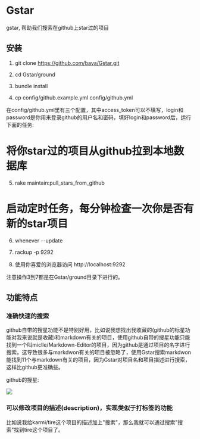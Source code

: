 # Gstar
gstar, 帮助我们搜索在github上star过的项目

## 安装

1. git clone https://github.com/baya/Gstar.git

2. cd Gstar/ground

3. bundle install

4. cp config/github.example.yml config/github.yml

在config/github.yml里有三个配置，其中access_token可以不填写，login和password是你用来登录github的用户名和密码，填好login和password后，运行下面的任务:

# 将你star过的项目从github拉到本地数据库
5. rake maintain:pull_stars_from_github

# 启动定时任务，每分钟检查一次你是否有新的star项目
6. whenever --update

7. rackup -p 9292

8. 使用你喜爱的浏览器访问 http://localhost:9292

注意操作3到7都是在Gstar/ground目录下进行的。

## 功能特点

### 准确快速的搜索

github自带的搜星功能不是特别好用，比如说我想找出我收藏的(github的标星功能对我来说就是收藏)和markdown有关的项目，使用github自带的搜星功能只能找到一个叫miclle/Markdown-Editor的项目，因为github是通过项目的名字进行搜索，这导致很多与markdwon有关的项目被忽略了，使用Gstar搜索markdwon能找到11个与markdown有关的项目，因为Gstar对项目名和项目描述进行搜索，这样比github更准确些。

github的搜星:

![](/Users/jim/Desktop/Snip20131003_1.png)

### 可以修改项目的描述(description)，实现类似于打标签的功能

比如说我给karmi/tire这个项目的描述加上"搜索"，那么我就可以通过搜索"搜索"找到tire这个项目了。






